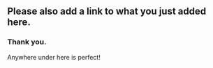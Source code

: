## Please also add a link to what you just added here.
### Thank you.
Anywhere under here is perfect!


